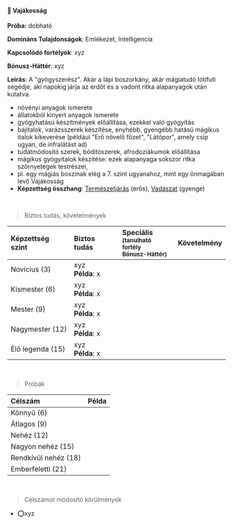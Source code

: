 #### 🔵 Vajákosság

**Próba:** dobható

**Domináns Tulajdonságok**: Emlékezet, Intelligencia

**Kapcsolódó fortélyok**: xyz

**Bónusz-Háttér**: xyz

**Leírás**: A "gyógyszerész". Akár a lápi boszorkány, akár mágiatudó lótifuti segédje, aki napokig járja az erdőt és a vadont ritka alapanyagok után kutatva.

- növényi anyagok ismerete
- állatokból kinyert anyagok ismerete
- gyógyhatású készítmények előállítása, ezekkel való gyógyítás
- bájitalok, varázsszerek készítése, enyhébb, gyengébb hatású mágikus italok kikeverése (például "Erő növelő főzet", "Látópor", amely csíp ugyan, de infralátást ad)
- tudatmódositó szerek, bóditószerek, afrodoziákumok előállítása
- mágikus gyógyitalok készitése: ezek alapanyaga sokszor ritka szörnyetegek testrészei, 
- pl. egy mágiás boszinak elég a 7. szint ugyanahoz, mint egy önmagában levő Vajákosság
- **Képzettség összhang**: [Természetjárás](termeszetjaras.md) (erős), [Vadászat](vadaszat.md) (gyenge)

<br />

> Biztos tudás, követelmények

| Képzettség szint | Biztos tudás            | Speciális <br /><sub>(tanulható fortély<br />Bónusz-Háttér)</sub> | Követelmény |
|:---------------- |:----------------------- |:------------------------------------------------------------------ |:-----------:|
| Novícius (3)     | xyz <br /> **Példa**: x |                                                                    |             |
| Kismester (6)    | xyz <br /> **Példa**: x |                                                                    |             |
| Mester (9)       | xyz <br /> **Példa**: x |                                                                    |             |
| Nagymester (12)  | xyz <br /> **Példa**: x |                                                                    |             |
| Élő legenda (15) | xyz <br /> **Példa**: x |                                                                    |             |

<br />

> Próbák

| Célszám | Példa  |
| :----------- | :----------- |
| Könnyű       (6)  | |
| Átlagos      (9)  | |
| Nehéz        (12) | |
| Nagyon nehéz (15) | |
| Rendkívül nehéz (18) | |
| Emberfeletti (21) | |

<br />

> Célszámot módosító körülmények

- ⭕xyz

